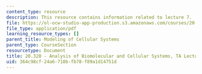 ```yaml
---
content_type: resource
description: This resource contains information related to lecture 7.
file: https://ol-ocw-studio-app-production.s3.amazonaws.com/courses/20-320-analysis-of-biomolecular-and-cellular-systems-fall-2012/364c98cf24a6710bfb78f89a1d14751d_MIT20_320F12_Lecture7.pdf
file_type: application/pdf
learning_resource_types: []
parent_title: Modeling of Cellular Systems
parent_type: CourseSection
resourcetype: Document
title: 20.320 - Analysis of Biomolecular and Cellular Systems, TA Lecture Note 7
uid: 364c98cf-24a6-710b-fb78-f89a1d14751d
---
```

